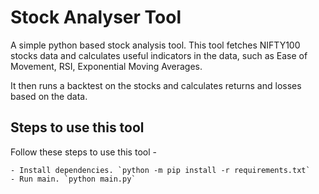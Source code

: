 # Stock Analyser Tool

A simple python based stock analysis tool. This tool fetches NIFTY100 stocks data
and calculates useful indicators in the data, such as Ease of Movement, RSI, Exponential
Moving Averages.

It then runs a backtest on the stocks and calculates returns and losses based on the data.

## Steps to use this tool

Follow these steps to use this tool -

    - Install dependencies. `python -m pip install -r requirements.txt`
    - Run main. `python main.py`